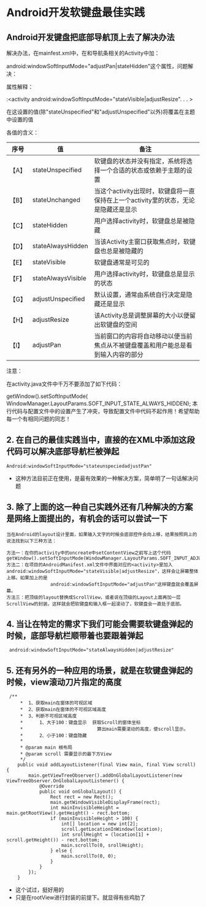 # Android开发软键盘最佳实践 #

## Android开发键盘把底部导航顶上去了解决办法 ##
解决办法，在mainfest.xml中，在和导航条相关的Activity中加：

  <activity
            Android:name=".filing.AddFilingActivity"
            android:windowSoftInputMode="adjustPan|stateHidden"
             />

 android:windowSoftInputMode="adjustPan|stateHidden"这个属性，问题解决：

属性解释：


:<activity android:windowSoftInputMode="stateVisible|adjustResize". . . >

在这设置的值(除"stateUnspecified"和"adjustUnspecified"以外)将覆盖在主题中设置的值


各值的含义：

|序号	|值		|			备注|
|-------|----------|----------|
|【A】		|stateUnspecified|软键盘的状态并没有指定，系统将选择一个合适的状态或依赖于主题的设置|
|【B】		|stateUnchanged|当这个activity出现时，软键盘将一直保持在上一个activity里的状态，无论是隐藏还是显示|
|【C】		|stateHidden|用户选择activity时，软键盘总是被隐藏|
|【D】		|stateAlwaysHidden|当该Activity主窗口获取焦点时，软键盘也总是被隐藏的|
|【E】		|stateVisible|软键盘通常是可见的|
|【F】		|stateAlwaysVisible|用户选择activity时，软键盘总是显示的状态|
|【G】		|adjustUnspecified|默认设置，通常由系统自行决定是隐藏还是显示|
|【H】		|adjustResize|该Activity总是调整屏幕的大小以便留出软键盘的空间|
|【I】		|adjustPan|当前窗口的内容将自动移动以便当前焦点从不被键盘覆盖和用户能总是看到输入内容的部分|


注意：

在activity.java文件中千万不要添加了如下代码：

getWindow().setSoftInputMode(
 WindowManager.LayoutParams.SOFT_INPUT_STATE_ALWAYS_HIDDEN);
本行代码与配置文件中的设置产生了冲突，导致配置文件中代码不起作用！希望帮助每一个有相同问题的同志！



## 2. 在自己的最佳实践当中，直接的在XML中添加这段代码可以解决底部导航栏被弹起 ##

	Android:windowSoftInputMode="stateunspeciedadjustPan"

* 这种方法目前正在使用，是最有效果的一种解决方案，简单明了一句话解决问题


## 3. 除了上面的这一种自己实践外还有几种解决的方案是网络上面提出的，有机会的话可以尝试一下 ##
	
	当在Android的layout设计里面，如果输入文字的时候会底部控件会向上移，结果按照网上的说法找到以下三种方法：
	
	方法一：在你的activity中的oncreate中setContentView之前写上这个代码getWindow().setSoftInputMode(WindowManager.LayoutParams.SOFT_INPUT_ADJUST_PAN);
	方法二：在项目的AndroidManifest.xml文件中界面对应的<activity>里加入android:windowSoftInputMode="stateVisible|adjustResize"，这样会让屏幕整体上移。如果加上的是
	                android:windowSoftInputMode="adjustPan"这样键盘就会覆盖屏幕。
	方法三：把顶级的layout替换成ScrollView，或者说在顶级的Layout上面再加一层ScrollView的封装。这样就会把软键盘和输入框一起滚动了，软键盘会一直处于底部。
 
## 4. 当让在特定的需求下我们可能会需要软键盘弹起的时候，底部导航栏顺带着也要跟着弹起 ##

	 android:windowSoftInputMode="stateAlwaysHidden|adjustResize"




## 5. 还有另外的一种应用的场景，就是在软键盘弹起的时候，view滚动刀片指定的高度 ##

	 /**
	     *  1、获取main在窗体的可视区域
	     *  2、获取main在窗体的不可视区域高度
	     *  3、判断不可视区域高度
	     *      1、大于100：键盘显示  获取Scroll的窗体坐标
	     *                           算出main需要滚动的高度，使scroll显示。
	     *      2、小于100：键盘隐藏
	     *
	     * @param main 根布局
	     * @param scroll 需要显示的最下方View
	     */
	    public void addLayoutListener(final View main, final View scroll) {
	        main.getViewTreeObserver().addOnGlobalLayoutListener(new ViewTreeObserver.OnGlobalLayoutListener() {
	            @Override
	            public void onGlobalLayout() {
	                Rect rect = new Rect();
	                main.getWindowVisibleDisplayFrame(rect);
	                int mainInvisibleHeight = main.getRootView().getHeight() - rect.bottom;
	                if (mainInvisibleHeight > 100) {
	                    int[] location = new int[2];
	                    scroll.getLocationInWindow(location);
	                    int srollHeight = (location[1] + scroll.getHeight()) - rect.bottom;
	                    main.scrollTo(0, srollHeight);
	                } else {
	                    main.scrollTo(0, 0);
	                }
	            }
	        });
	    }
	 
* 这个试过，挺好用的
* 只是在rootView进行封装的前提下。就显得有些鸡肋了



